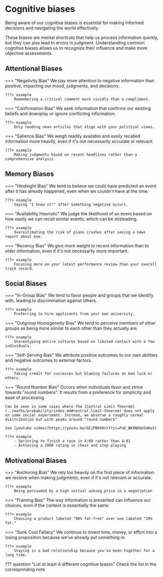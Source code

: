 # Cognitive biases
Being aware of our cognitive biases is essential for making informed decisions and navigating the world effectively.

These biases are mental shortcuts that help us process information quickly, but they can also lead to errors in judgment. Understanding common cognitive biases allows us to recognize their influence and make more objective assessments.

## Attentional Biases

=== "Negativity Bias"
    We pay more attention to negative information than positive, impacting our mood, judgments, and decisions.

    ???+ example
        Remembering a critical comment more vividly than a compliment.

=== "Confirmation Bias"
    We seek information that confirms our existing beliefs and downplay or ignore conflicting information.

    ???+ example
        Only reading news articles that align with your political views.

=== "Salience Bias"
    We weigh readily available and easily recalled information more heavily, even if it's not necessarily accurate or relevant.

    ???+ example
        Making judgments based on recent headlines rather than a comprehensive analysis.

## Memory Biases

=== "Hindsight Bias"
    We tend to believe we could have predicted an event after it has already happened, even when we couldn't have at the time.

    ???+ example
        Saying "I knew it!" after something negative occurs.

=== "Availability Heuristic"
    We judge the likelihood of an event based on how easily we can recall similar events, which can be misleading.

    ???+ example
        Overestimating the risk of plane crashes after seeing a news report about one.

=== "Recency Bias"
    We give more weight to recent information than to older information, even if it's not necessarily more important.

    ???+ example
        Focusing more on your latest performance review than your overall track record.

## Social Biases

=== "In-Group Bias"
    We tend to favor people and groups that we identify with, leading to discrimination against others.

    ???+ example
        Preferring to hire applicants from your own university.

=== "Outgroup Homogeneity Bias"
    We tend to perceive members of other groups as being more similar to each other than they actually are.

    ???+ example
        Stereotyping entire cultures based on limited contact with a few individuals.

=== "Self-Serving Bias"
    We attribute positive outcomes to our own abilities and negative outcomes to external factors.

    ???+ example
        Taking credit for successes but blaming failures on bad luck or others.

=== "Round Number Bias"
    Occurs when individuals favor and strive towards "round numbers". It results from a preference for simplicity and ease of processing.

    Can be seen in some cases where the [Central Limit Theorem](../maths/probability/index.md#central-limit-theorem) does not apply on some social experiment. Instead, we observe a roughly normal disitribution but with peaks around "round numbers"

    See [youtube video](https://youtu.be/GEiPBK90nlY?si=PuK_BKXNDbU5HHa5)

    ???+ example
        - Sprinting to finish a race in 4:00 rather than 4:01
        - Achieving a 2000 rating in chess and stop playing

## Motivational Biases

=== "Anchoring Bias"
    We rely too heavily on the first piece of information we receive when making judgments, even if it's not relevant or accurate.

    ???+ example
        Being persuaded by a high initial asking price in a negotiation

=== "Framing Bias"
    The way information is presented can influence our choices, even if the content is essentially the same.

    ???+ example
        Choosing a product labeled "90% fat-free" over one labeled "10% fat."

=== "Sunk Cost Fallacy"
    We continue to invest time, money, or effort into a losing proposition because we've already put something in.

    ???+ example
        Staying in a bad relationship because you've been together for a long time.


??? question "List at least 4 different cognitive biases"
    Check the list in the corresponding note
